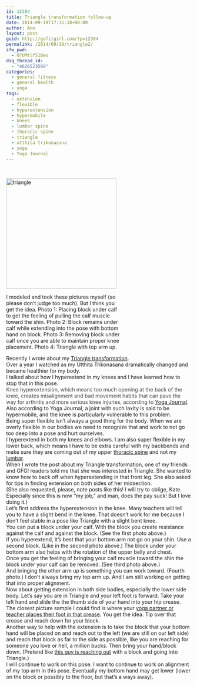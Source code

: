 ```yaml
---
id: 12384
title: Triangle transformation follow-up
date: 2014-09-19T17:35:18+00:00
author: Ann
layout: post
guid: http://gofitgirl.com/?p=12384
permalink: /2014/09/19/triangle2/
sfw_pwd:
  - 07UMtlfS1Bwo
dsq_thread_id:
  - "4626523560"
categories:
  - general fitness
  - general health
  - yoga
tags:
  - extension
  - flexible
  - hyperextension
  - hypermobile
  - knees
  - lumbar spine
  - thoracic spine
  - triangle
  - utthita trikonasana
  - yoga
  - Yoga Journal
---
```

&nbsp;  


<div id="attachment_12435" style="width: 310px" class="wp-caption alignleft">
  <a href="http://gofitgirl.com/2014/09/triangle2/triangle-block/" rel="attachment wp-att-12435"><img class="size-medium wp-image-12435" src="http://gofitgirl.com/wp-content/uploads/2014/09/Triangle.block_-300x300.jpg" alt="triangle" width="300" height="300" /></a>
  
  <p class="wp-caption-text">
    I modeled and took these pictures myself (so please don&#8217;t judge too much). But I think you get the idea. Photo 1: Placing block under calf to get the feeling of pulling the calf muscle toward the shin. Photo 2: Block remains under calf while extending into the pose with bottom hand on block. Photo 3: Removing block under calf once you are able to maintain proper knee placement. Photo 4: Triangle with top arm up.
  </p>
</div>

  
Recently I wrote about my [Triangle transformation](http://gofitgirl.com/2014/08/triangle/).  
Over a year I watched as my Utthita Trikonasana dramatically changed and became healthier for my body.  
I talked about how I hyperextend in my knees and I have learned how to stop that in this pose.  
<span style="color: #444444;">Knee hyperextension, which means too much opening at the back of the knee, creates misalignment and bad movement habits that can pave the way for arthritis and more serious knee injuries, according to <a href="http://www.yogajournal.com/article/practice-section/the-hyperextended-knee/">Yoga Journal</a>. </span>  
Also according to Yoga Journal, a joint with such laxity is said to be hypermobile, and the knee is particularly vulnerable to this problem.  
Being super flexible isn&#8217;t always a good thing for the body. When we are overly flexible in our bodies we need to recognize that and work to not go too deep into a pose and hurt ourselves.  
I hyperextend in both my knees and elbows. I am also super flexible in my lower back, which means I have to be extra careful with my backbends and make sure they are coming out of my upper [thoracic spine](http://upload.wikimedia.org/wikipedia/commons/b/b8/Thoracic_vertebrae_back3.png) and not my [lumbar](http://upload.wikimedia.org/wikipedia/commons/5/53/Lumbar_vertebrae_anterior.png).  
When I wrote the post about my Triangle transformation, one of my friends and GFG! readers told me that she was interested in Triangle. She wanted to know how to back off when hyperextending in that front leg. She also asked for tips in finding extension on both sides of her midsection.  
(She also requested, please, note posts like this! I will try to oblige, Kate. Especially since this is now &#8220;my job,&#8221; and man, does the pay suck! But I love doing it.)  
Let&#8217;s first address the hyperextension in the knee. Many teachers will tell you to have a slight bend in the knee. That doesn&#8217;t work for me because I don&#8217;t feel stable in a pose like Triangle with a slight bent knee.  
You can put a block under your calf. With the block you create resistance against the calf and against the block. (See the first photo above.)  
If you hyperextend, it&#8217;s best that your bottom arm not go on your shin. Use a second block. (Like in the second photo above.) The block under your bottom arm also helps with the rotation of the upper belly and chest.  
Once you get the feeling of bringing your calf muscle toward the shin the block under your calf can be removed. (See third photo above.)  
And bringing the other arm up is something you can work toward. (Fourth photo.) I don&#8217;t always bring my top arm up. And I am still working on getting that into proper alignment.  
Now about getting extension in both side bodies, especially the lower side body. Let&#8217;s say you are in Triangle and your left foot is forward. Take your left hand and slide the the thumb side of your hand into your hip crease. The closest picture sample I could find is where your [yoga partner or teacher places their foot in that crease](http://www.ida.net/users/northstr/yogatriangle1.JPG). You get the idea. Tip over that crease and reach down for your block.  
Another way to help with the extension is to take the block that your bottom hand will be placed on and reach out to the left (we are still on our left side) and reach that block as far to the side as possible, like you are reaching for someone you love or hell, a million bucks. Then bring your hand/block down. (Pretend like [this guy is reaching out](http://img.breakingmuscle.com/sites/default/files/imagecache/full_width/images/bydate/20130617/sideangle2s.jpg) with a block and going into Triangle.)  
I will continue to work on this pose. I want to continue to work on alignment of my top arm in this pose. Eventually my bottom hand may get lower (lower on the block or possibly to the floor, but that&#8217;s a ways away).